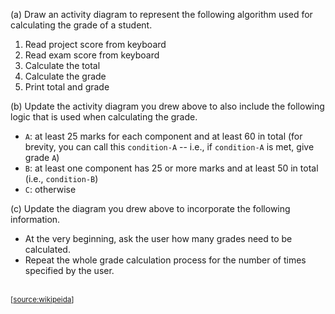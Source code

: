 <panel header="{{ icon_Q }} Model the algorithms of calculating grades">
<question>

(a) Draw an activity diagram to represent the following algorithm used for calculating the grade of a student.

1. Read project score from keyboard
1. Read exam score from keyboard
1. Calculate the total
1. Calculate the grade
1. Print total and grade

(b) Update the activity diagram you drew above to also include the following logic that is used when calculating the grade.
* `A`: at least 25 marks for each component and at least 60 in total (for brevity, you can call this `condition-A` -- i.e., if `condition-A` is met, give grade `A`)
* `B`: at least one component has 25 or more marks and at least 50 in total (i.e., `condition-B`)
* `C`: otherwise


(c) Update the diagram you drew above to incorporate the following information.

* At the very beginning, ask the user how many grades need to be calculated.
* Repeat the whole grade calculation process for the number of times specified by the user.


<panel type="seamless" header="Example Activity Diagram" minimized>

<pic src="https://upload.wikimedia.org/wikipedia/commons/e/e7/Activity_conducting.svg"><br>
<sub>[[source:wikipeida](https://en.wikipedia.org/wiki/Activity_diagram)]</sub>
</panel>

</question>
</panel>
